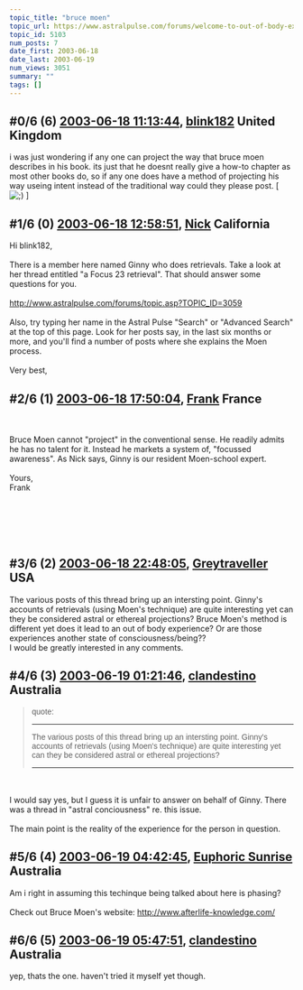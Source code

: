 ```yaml
---
topic_title: "bruce moen"
topic_url: https://www.astralpulse.com/forums/welcome-to-out-of-body-experiences!/bruce-moen
topic_id: 5103
num_posts: 7
date_first: 2003-06-18
date_last: 2003-06-19
num_views: 3051
summary: ""
tags: []
---
```


## \#0/6 (6) [2003-06-18 11:13:44](https://www.astralpulse.com/forums/index.php?msg=120787), [blink182](https://www.astralpulse.com/forums/profile/?u=2386) United Kingdom ##
<section>
i was just wondering if any one can project the way that bruce moen describes in his book. its just that he doesnt really give a how-to chapter as most other books do, so if any one does have a method of projecting his way useing intent instead of the traditional way could they please post. [
<img alt=";)" class="smiley" src="https://www.astralpulse.com/forums/Smileys/fugue/wink.png" title="Wink"/>
]
</section>

## \#1/6 (0) [2003-06-18 12:58:51](https://www.astralpulse.com/forums/index.php?msg=35252), [Nick](https://www.astralpulse.com/forums/profile/?u=2080) California ##
<section>
Hi blink182,
<br>
<br>
There is a member here named Ginny who does retrievals. Take a look at her thread entitled "a Focus 23 retrieval". That should answer some questions for you.
<br>
<br>
<a class="bbc_link" href="http://www.astralpulse.com/forums/topic.asp?TOPIC_ID=3059" rel="noopener" target="_blank">
 http://www.astralpulse.com/forums/topic.asp?TOPIC_ID=3059
</a>
<br>
<br>
Also, try typing her name in the Astral Pulse "Search" or "Advanced Search" at the top of this page. Look for her posts say, in the last six months or more, and you'll find a number of posts where she explains the Moen process.
<br>
<br>
Very best,
</section>

## \#2/6 (1) [2003-06-18 17:50:04](https://www.astralpulse.com/forums/index.php?msg=35286), [Frank](https://www.astralpulse.com/forums/profile/?u=359) France ##
<section>
<br>
<br>
Bruce Moen cannot "project" in the conventional sense. He readily admits he has no talent for it. Instead he markets a system of, "focussed awareness". As Nick says, Ginny is our resident Moen-school expert.
<br>
<br>
Yours,
<br>
Frank
<br>
<br>
<br>
<br>
<br>
<br>
</section>

## \#3/6 (2) [2003-06-18 22:48:05](https://www.astralpulse.com/forums/index.php?msg=35315), [Greytraveller](https://www.astralpulse.com/forums/profile/?u=1734) USA ##
<section>
The various posts of this thread bring up an intersting point. Ginny's accounts of retrievals (using Moen's technique) are quite interesting yet can they be considered astral or ethereal projections? Bruce Moen's method is different yet does it lead to an out of body experience? Or are those experiences another state of consciousness/being??
<br>
I would be greatly interested in any comments.
</section>

## \#4/6 (3) [2003-06-19 01:21:46](https://www.astralpulse.com/forums/index.php?msg=35331), [clandestino](https://www.astralpulse.com/forums/profile/?u=691) Australia ##
<section>
<blockquote id='"quote"'>
 <font face='"Arial"' id='"quote"' size='"1"'>
  quote:
  <hr height='"1"' id='"quote"' noshade=""/>
  The various posts of this thread bring up an intersting point. Ginny's accounts of retrievals (using Moen's technique) are quite interesting yet can they be considered astral or ethereal projections?
  <hr height='"1"' id='"quote"' noshade=""/>
 </font>
</blockquote>
<br>
<br>
I would say yes, but I guess it is unfair to answer on behalf of Ginny. There was a thread in "astral conciousness" re. this issue.
<br>
<br>
The main point is the reality of the experience for the person in question.
</section>

## \#5/6 (4) [2003-06-19 04:42:45](https://www.astralpulse.com/forums/index.php?msg=35359), [Euphoric Sunrise](https://www.astralpulse.com/forums/profile/?u=1782) Australia ##
<section>
Am i right in assuming this techinque being talked about here is phasing?
<br>
<br>
Check out Bruce Moen's website:
<a class="bbc_link" href="http://www.afterlife-knowledge.com/" rel="noopener" target="_blank">
 http://www.afterlife-knowledge.com/
</a>
<br>
</section>

## \#6/6 (5) [2003-06-19 05:47:51](https://www.astralpulse.com/forums/index.php?msg=35365), [clandestino](https://www.astralpulse.com/forums/profile/?u=691) Australia ##
<section>
yep, thats the one. haven't tried it myself yet though.
</section>